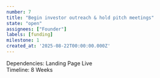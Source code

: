 ```yaml
---
number: 7
title: "Begin investor outreach & hold pitch meetings"
state: "open"
assignees: ["Founder"]
labels: [funding]
milestone: 1
created_at: '2025-08-22T00:00:00.000Z'
---
```

Dependencies: Landing Page Live<br>Timeline: 8 Weeks
